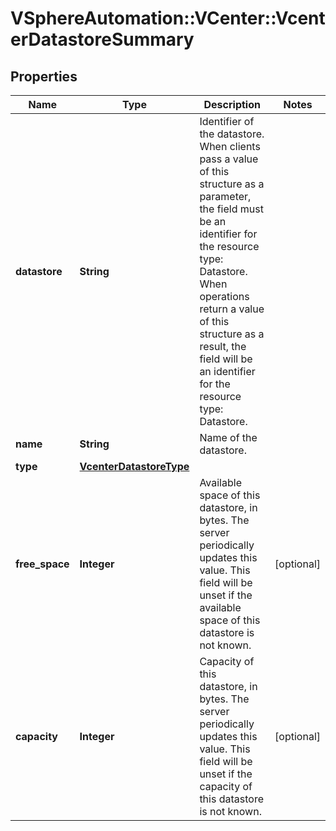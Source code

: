 # VSphereAutomation::VCenter::VcenterDatastoreSummary

## Properties
Name | Type | Description | Notes
------------ | ------------- | ------------- | -------------
**datastore** | **String** | Identifier of the datastore. When clients pass a value of this structure as a parameter, the field must be an identifier for the resource type: Datastore. When operations return a value of this structure as a result, the field will be an identifier for the resource type: Datastore. | 
**name** | **String** | Name of the datastore. | 
**type** | [**VcenterDatastoreType**](VcenterDatastoreType.md) |  | 
**free_space** | **Integer** | Available space of this datastore, in bytes.   The server periodically updates this value.  This field will be unset if the available space of this datastore is not known. | [optional] 
**capacity** | **Integer** | Capacity of this datastore, in bytes.   The server periodically updates this value.  This field will be unset if the capacity of this datastore is not known. | [optional] 


